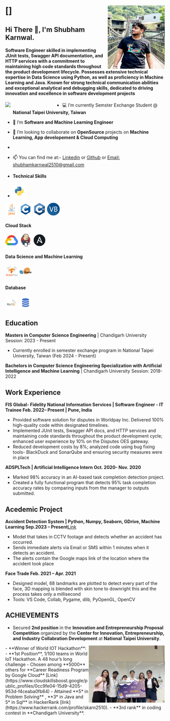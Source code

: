 # [<code><img height="200" align ='right' src="https://github.com/Skub123/Portfolio/blob/main/Images/IMG_0110.jpg" width="180"></code>]
## Hi There 👋, I'm **Shubham Karnwal**. 

#### Software Engineer skilled in implementing JUnit tests, Swagger API documentation, and HTTP services with a commitment to maintaining high code standards throughout the product development lifecycle. Possesses extensive technical expertise in Data Science using Python, as well as proficiency in Machine Learning and Java. Known for strong technical communication abilities and exceptional analytical and debugging skills, dedicated to driving innovation and excellence in software development projects 
<img align='left' src="https://media.giphy.com/media/yU0vrGBTI6TKg/giphy.gif" width="180">

- 💻 I’m currently Semster Exchange Student @ **National Taipei University, Taiwan**

- 📖 I’m **Software and Machine Learning Engineer**

- 👯 I’m looking to collaborate on **OpenSource** projects on **Machine Learning, App developement & Cloud Computing**

-


- 📫 You can find me at:- [Linkedin](https://www.linkedin.com/in/shubhamkarnwalprofile/) or [Github](https://github.com/Skub123) or [Email: shubhamkarnwal2510@gmail.com](mailto:Shubhamkarnwal2510@gmail.com)

- #### Technical Skills
- <code><img height="40" src="https://raw.githubusercontent.com/github/explore/80688e429a7d4ef2fca1e82350fe8e3517d3494d/topics/python/python.png" title="python"></code>

<code><img height="40" src="https://raw.githubusercontent.com/github/explore/80688e429a7d4ef2fca1e82350fe8e3517d3494d/topics/java/java.png" title="java"></code>
<code><img height="40" src="https://raw.githubusercontent.com/github/explore/80688e429a7d4ef2fca1e82350fe8e3517d3494d/topics/c/c.png" title="C"></code>
<code><img height="40" src="https://raw.githubusercontent.com/github/explore/80688e429a7d4ef2fca1e82350fe8e3517d3494d/topics/cpp/cpp.png" title="C++"></code>
<code><img height="40" src="https://raw.githubusercontent.com/github/explore/80688e429a7d4ef2fca1e82350fe8e3517d3494d/topics/visual-basic/visual-basic.png" title="VB"></code>

#### Cloud Stack

<code><img height="40" src="https://raw.githubusercontent.com/github/explore/main/topics/google-cloud/google-cloud.png" title="GCP"></code>
<code><img height="40" src="https://raw.githubusercontent.com/github/explore/main/topics/jenkins/jenkins.png" title="Jenkins"></code>
<code><img height="40" src="https://raw.githubusercontent.com/github/explore/80688e429a7d4ef2fca1e82350fe8e3517d3494d/topics/ansible/ansible.png" title="Ansible"></code>

#### Data Science and Machine Learning
<code><img height="40" src="https://raw.githubusercontent.com/github/explore/80688e429a7d4ef2fca1e82350fe8e3517d3494d/topics/tensorflow/tensorflow.png" title="Tensorflow"></code>
<code><img height="40" src="https://raw.githubusercontent.com/github/explore/80688e429a7d4ef2fca1e82350fe8e3517d3494d/topics/scikit-learn/scikit-learn.png" title="scikit-learn"></code>



#### Database
<code><img height="40" src="https://raw.githubusercontent.com/github/explore/80688e429a7d4ef2fca1e82350fe8e3517d3494d/topics/mysql/mysql.png" title="mysql"></code>
<code><img height="40" src="https://raw.githubusercontent.com/github/explore/80688e429a7d4ef2fca1e82350fe8e3517d3494d/topics/sql/sql.png" title="sql"></code>

## Education
 **Masters in Computer Science Engineering** | Chandigarh University Session: 2023 - Present 
 - Currently enrolled in semester exchange program in National Taipei University, Taiwan (Feb 2024 - Present) 

 **Bachelors in Computer Science Engineering Specialization with Artificial Intelligence and Machine Learning** | Chandigarh University Session: 2018-2022 
## Work Experience
**FIS Global- Fidelity National Information Services | Software Engineer - IT Trainee Feb. 2022– Present | Pune, India**
- Provided software solution for disputes in Worldpay Inc. Delivered 100% high-quality code within designated timelines. 
- Implemented JUnit tests, Swagger API docs, and HTTP services and maintaining code standards throughout the product development cycle; enhanced user experience by 10% on the Disputes OES gateway.
- Reduced development costs by 8%; analyzed code using bug fixing tools- BlackDuck and SonarQube and ensuring security measures were in place 

**ADSPLTech | Artificial Intelligence Intern Oct. 2020- Nov. 2020**
- Marked 98% accuracy in an AI-based task completion detection project.
- Created a fully functional program that detects 95% task completion accuracy rates by comparing inputs from the manager to outputs submitted.

## Acedemic Project
**Accident Detection System | Python, Numpy, Seaborn, GDrive, Machine Learning Sep.2023 – Present**[Link](https://github.com/Skub123/Accident-Detection-)
- Model that takes in CCTV footage and detects whether an accident has occurred.
- Sends immediate alerts via Email or SMS within 1 minutes when it detects an accident.
- The alerts contain the Google maps link of the location where the accident took place
  
**Face Trade Feb. 2021 – Apr. 2021**
- Designed model, 68 landmarks are plotted to detect every part of the face, 3D mapping is blended with skin tone to downright this and the process takes only a millisecond 
- Tools: VS Code, Collab, Pygame, dlib, PyOpenGL, OpenCV

## ACHIEVEMENTS
- Secured **2nd position** in the **Innovation and Entrepreneurship Proposal Competition** organized by the **Center for Innovation, Entrepreneurship, and Industry Collabration Development** at **National Taipei University**.
  <p>
   <a><img align='right' src="https://github.com/Skub123/Portfolio/blob/main/Images/1716550731209.jpg" width="240"></a>
 </p>
- **Winner of World IOT Hackathon**: - **1st Position**, 1/100 teams in World IoT Hackathon. A 48 hour’s long challenge
- Chosen among **5000** others for **Career Readiness Program by Google Cloud** [Link](https://www.cloudskillsboost.google/public_profiles/0cc9fe04-15d9-4205-953d-f4ceaba0fb64)
-  Attained **5* in Problem Solving** , **3* in Java and 5* in Sql** in HackerRank [link](https://www.hackerrank.com/profile/skarn2510).
-  **3rd rank** in coding contest in **Chandigarh University**.

